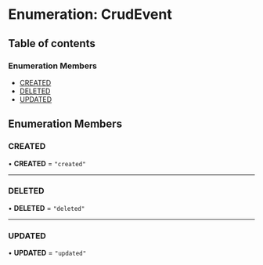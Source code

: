 # Enumeration: CrudEvent

## Table of contents

### Enumeration Members

- [CREATED](CrudEvent.md#created)
- [DELETED](CrudEvent.md#deleted)
- [UPDATED](CrudEvent.md#updated)

## Enumeration Members

### CREATED

• **CREATED** = ``"created"``

___

### DELETED

• **DELETED** = ``"deleted"``

___

### UPDATED

• **UPDATED** = ``"updated"``
